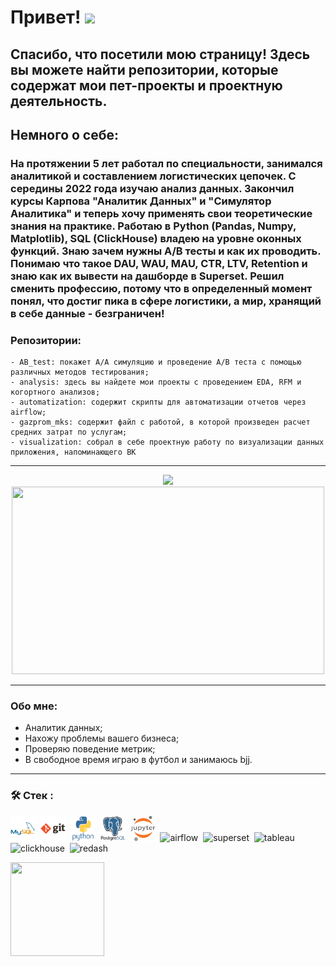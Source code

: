   # Привет!  <img src="https://media.giphy.com/media/hvRJCLFzcasrR4ia7z/giphy.gif" width="30px"/>
  ## Спасибо, что посетили мою страницу! Здесь вы можете найти репозитории, которые содержат мои пет-проекты и проектную деятельность.
  ## Немного о себе:
  ### На протяжении 5 лет работал по специальности, занимался аналитикой и составлением логистических цепочек. С середины 2022 года изучаю анализ данных. Закончил курсы Карпова "Аналитик Данных" и "Симулятор Аналитика" и теперь хочу применять свои теоретические знания на практике. Работаю в Python (Pandas, Numpy, Matplotlib), SQL (ClickHouse) владею на уровне оконных функций. Знаю зачем нужны А/В тесты и как их проводить. Понимаю что такое DAU, WAU, MAU, CTR, LTV, Retention и знаю как их вывести на дашборде в Superset. Решил сменить профессию, потому что в определенный момент понял, что достиг пика в сфере логистики, а мир, хранящий в себе данные - безграничен!
  

  ### Репозитории:
    - AB_test: покажет А/А симуляцию и проведение А/В теста с помощью различных методов тестирования;
    - analysis: здесь вы найдете мои проекты с проведением EDA, RFM и когортного анализов;
    - automatization: содержит скрипты для автоматизации отчетов через airflow; 
    - gazprom_mks: содержит файл с работой, в которой произведен расчет средних затрат по услугам;
    - visualization: собрал в себе проектную работу по визуализации данных приложения, напоминающего ВК
    
  ---
    
<div align="center">
  <img src=<align="center">
  <img src="https://media.giphy.com/media/dWesBcTLavkZuG35MI/giphy.gif" width="500" height="300"/>
</div>
                                                                                       
---

### Обо мне:
- Аналитик данных;
- Нахожу проблемы вашего бизнеса;
- Проверяю поведение метрик;                                                                                                
- В свободное время играю в футбол и занимаюсь bjj.                                                                                              
                                                                                                
---

### :hammer_and_wrench: Стек :
                                                                                                
 <div>
  
  <img src="https://github.com/devicons/devicon/blob/master/icons/mysql/mysql-original-wordmark.svg" title="MySQL"  alt="MySQL" width="40" height="40"/>&nbsp;
  <img src="https://github.com/devicons/devicon/blob/master/icons/git/git-original-wordmark.svg" title="Git" alt="Git" width="40" height="40"/>&nbsp;
  <img src="https://github.com/devicons/devicon/blob/master/icons/python/python-original-wordmark.svg" title="python" alt="python" width="40" height="40"/>&nbsp;
  <img src="https://github.com/devicons/devicon/blob/master/icons/postgresql/postgresql-original-wordmark.svg" title="postgresql" alt="postgresql" width="40" height="40"/>&nbsp;
  <img src="https://github.com/devicons/devicon/blob/master/icons/jupyter/jupyter-original-wordmark.svg" title="jupyter" alt="jupyter" width="40" height="40"/>&nbsp;
  <img src="https://fossies.org/linux/apache-airflow/docs/apache-airflow/img/logos/airflow_dark_bg.png" title="airflow" alt="airflow" width="40" height="40"/>&nbsp;
  <img src="https://secure.meetupstatic.com/photos/event/6/2/6/e/highres_488545198.jpeg" title="superset" alt="superset" width="60" height="40"/>&nbsp;
  <img src="https://www.macitynet.it/wp-content/uploads/2014/06/TableauDesktopico.jpg" title="tableau" alt="tableau" width="40" height="40"/>&nbsp;
  <img src="https://logojinni.com/image/logos/clickhouse.svg" title="clickhouse" alt="clickhouse" width="40" height="40"/>&nbsp;
  <img src="https://images.g2crowd.com/uploads/product/image/social_landscape/social_landscape_b1662d4ab6e2a4dc412cadb7bd2083d0/redash.png" title="redash" alt="redash" width="70" height="40"/>&nbsp;
  
   <img src="https://media.giphy.com/media/grlkPWm6vpdRqZqMQV/giphy.gif" width="150" height="150"/>
  
</div> 
